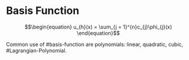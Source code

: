 # Basis Function

$$\begin{equation}
u_{h}(x) = \sum_{j = 1}^{n}c_{j}\phi_{j}(x)
\end{equation}$$

Common use of #basis-function are polynomials: linear, quadratic, cubic, #Lagrangian-Polynomial.